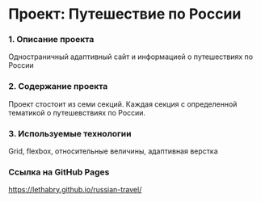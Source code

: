 # Проект: Путешествие по России

### 1. Описание проекта

Одностраничный адаптивный сайт и информацией о путешествиях по России

### 2. Содержание проекта
Проект стостоит из семи секций. Каждая секция с определенной тематикой о путешевствиях по России.

### 3. Используемые технологии
 Grid, flexbox, относительные величины, адаптивная верстка

### Ссылка на GitHub Pages
https://lethabry.github.io/russian-travel/
